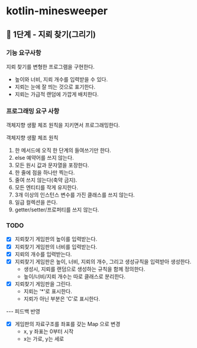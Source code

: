 # kotlin-minesweeper

## 🚀 1단계 - 지뢰 찾기(그리기)

### 기능 요구사항
지뢰 찾기를 변형한 프로그램을 구현한다.

- 높이와 너비, 지뢰 개수를 입력받을 수 있다.
- 지뢰는 눈에 잘 띄는 것으로 표기한다. 
- 지뢰는 가급적 랜덤에 가깝게 배치한다.

### 프로그래밍 요구 사항
객체지향 생활 체조 원칙을 지키면서 프로그래밍한다.

객체지향 생활 체조 원칙

1. 한 메서드에 오직 한 단계의 들여쓰기만 한다. 
2. else 예약어를 쓰지 않는다. 
3. 모든 원시 값과 문자열을 포장한다. 
4. 한 줄에 점을 하나만 찍는다. 
5. 줄여 쓰지 않는다(축약 금지). 
6. 모든 엔티티를 작게 유지한다. 
7. 3개 이상의 인스턴스 변수를 가진 클래스를 쓰지 않는다. 
8. 일급 컬렉션을 쓴다. 
9. getter/setter/프로퍼티를 쓰지 않는다.

### TODO
- [x] 지뢰찾기 게임판의 높이를 입력받는다.
- [x] 지뢰찾기 게임판의 너비를 입력받는다.
- [x] 지뢰의 개수를 입력받는다.
- [x] 지뢰찾기 게임판은 높이, 너비, 지뢰의 개수, 그리고 생성규칙을 입력받아 생성한다.
  - 생성시, 지뢰를 랜덤으로 생성하는 규칙을 함께 정의한다.
  - 높이/너비/지뢰 개수는 따로 클래스로 분리한다.
- [x] 지뢰찾기 게임판을 그린다.
  - 지뢰는 '*'로 표시한다.
  - 지뢰가 아닌 부분은 'C'로 표시한다.

--- 피드백 반영
- [x] 게임판의 자료구조를 좌표를 갖는 Map 으로 변경
  - x, y 좌표는 0부터 시작
  - x는 가로, y는 세로